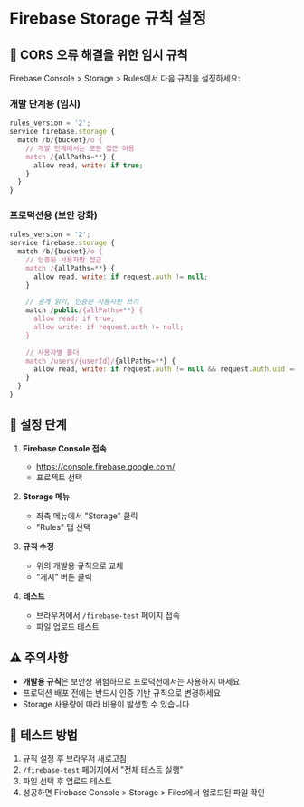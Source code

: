 # Firebase Storage 규칙 설정

## 🚨 CORS 오류 해결을 위한 임시 규칙

Firebase Console > Storage > Rules에서 다음 규칙을 설정하세요:

### 개발 단계용 (임시)
```javascript
rules_version = '2';
service firebase.storage {
  match /b/{bucket}/o {
    // 개발 단계에서는 모든 접근 허용
    match /{allPaths=**} {
      allow read, write: if true;
    }
  }
}
```

### 프로덕션용 (보안 강화)
```javascript
rules_version = '2';
service firebase.storage {
  match /b/{bucket}/o {
    // 인증된 사용자만 접근
    match /{allPaths=**} {
      allow read, write: if request.auth != null;
    }
    
    // 공개 읽기, 인증된 사용자만 쓰기
    match /public/{allPaths=**} {
      allow read: if true;
      allow write: if request.auth != null;
    }
    
    // 사용자별 폴더
    match /users/{userId}/{allPaths=**} {
      allow read, write: if request.auth != null && request.auth.uid == userId;
    }
  }
}
```

## 🔧 설정 단계

1. **Firebase Console 접속**
   - https://console.firebase.google.com/
   - 프로젝트 선택

2. **Storage 메뉴**
   - 좌측 메뉴에서 "Storage" 클릭
   - "Rules" 탭 선택

3. **규칙 수정**
   - 위의 개발용 규칙으로 교체
   - "게시" 버튼 클릭

4. **테스트**
   - 브라우저에서 `/firebase-test` 페이지 접속
   - 파일 업로드 테스트

## ⚠️ 주의사항

- **개발용 규칙**은 보안상 위험하므로 프로덕션에서는 사용하지 마세요
- 프로덕션 배포 전에는 반드시 인증 기반 규칙으로 변경하세요
- Storage 사용량에 따라 비용이 발생할 수 있습니다

## 🧪 테스트 방법

1. 규칙 설정 후 브라우저 새로고침
2. `/firebase-test` 페이지에서 "전체 테스트 실행"
3. 파일 선택 후 업로드 테스트
4. 성공하면 Firebase Console > Storage > Files에서 업로드된 파일 확인
